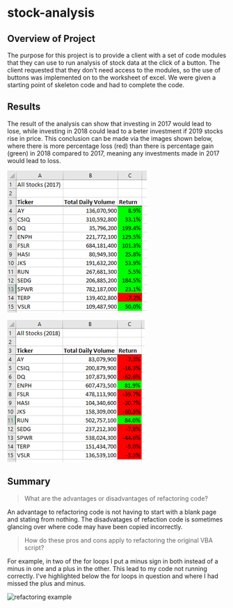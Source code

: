 # stock-analysis

## Overview of Project

The purpose for this project is to provide a client with a set of code modules that they can use to run analysis of stock data at the click of a button. The client requested that they don't need access to the modules, so the use of buttons was implemented on to the worksheet of excel. 
We were given a starting point of skeleton code and had to complete the code.

## Results

The result of the analysis can show that investing in 2017 would lead to lose, while investing in 2018 could lead to a beter investment if 2019 stocks rise in price. This conclusion can be made via the images shown below, where there is more percentage loss (red) than there is percentage gain (green) in 2018 compared to 2017, meaning any investments made in 2017 would lead to loss. 

![Stock analysis of the year 2017](https://github.com/rulamia/stock-analysis/blob/main/Resources/stocks_2017.PNG)

![Stock analysis of the year 2018](https://github.com/rulamia/stock-analysis/blob/main/Resources/stocks_2018.PNG)

## Summary

> What are the advantages or disadvantages of refactoring code?

An advantage to refactoring code is not having to start with a blank page and stating from nothing. The disadvatages of refaction code is sometimes glancing over where code may have been copied incorrectly. 

> How do these pros and cons apply to refactoring the original VBA script?

For example, in two of the for loops I put a minus sign in both instead of a minus in one and a plus in the other. This lead to my code not running correctly. I've highlighted below the for loops in question and where I had missed the plus and minus.

![refactoring example](https://github.com/rulamia/stock-analysis/blob/main/Resources/refactor_example.PNG)